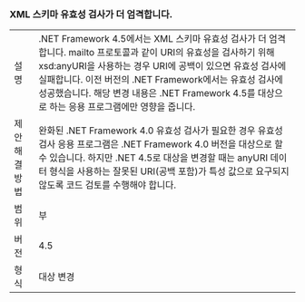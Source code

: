 ### <a name="xml-schema-validation-is-stricter"></a>XML 스키마 유효성 검사가 더 엄격합니다.

|   |   |
|---|---|
|설명|.NET Framework 4.5에서는 XML 스키마 유효성 검사가 더 엄격합니다. mailto 프로토콜과 같이 URI의 유효성을 검사하기 위해 xsd:anyURI을 사용하는 경우 URI에 공백이 있으면 유효성 검사에 실패합니다. 이전 버전의 .NET Framework에서는 유효성 검사에 성공했습니다. 해당 변경 내용은 .NET Framework 4.5를 대상으로 하는 응용 프로그램에만 영향을 줍니다.|
|제안 해결 방법|완화된 .NET Framework 4.0 유효성 검사가 필요한 경우 유효성 검사 응용 프로그램은 .NET Framework 4.0 버전을 대상으로 할 수 있습니다. 하지만 .NET 4.5로 대상을 변경할 때는 anyURI 데이터 형식을 사용하는 잘못된 URI(공백 포함)가 특성 값으로 요구되지 않도록 코드 검토를 수행해야 합니다.|
|범위|부|
|버전|4.5|
|형식|대상 변경|

